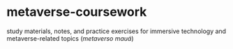# metaverse-coursework
study materials, notes, and practice exercises for immersive technology and metaverse-related topics (_metaverso mauá_)
